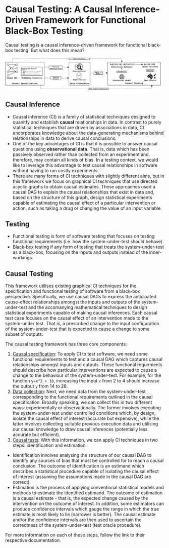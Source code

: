 # Causal Testing: A Causal Inference-Driven Framework for Functional Black-Box Testing

Causal testing is a causal inference-driven framework for functional black-box testing. But what does this mean?

![Causal Testing Workflow](images/workflow.png)

## Causal Inference
- Causal inference (CI) is a family of statistical techniques designed to quanitfy and establish **causal** relationships in data. In contrast to purely statistical techniques that are driven by associations in data, CI encorporates knowledge about the data-generating mechanisms behind relationships in data to derive causal conclusions. 
- One of the key advantages of CI is that it is possible to answer causal questions using **observational data**. That is, data which has been passively observed rather than collected from an experiment and, therefore, may contain all kinds of bias. In a testing context, we would like to leverage this advantage to test causal relationships in software without having to run costly experiments.
- There are many forms of CI techniques with slightly different aims, but in this framework we focus on graphical CI techniques that use directed acyclic graphs to obtain causal estimates. These approaches used a causal DAG to explain the causal relationships that exist in data and, based on the structure of this graph, design statistical experiments capable of estimating the causal effect of a particular intervention or action, such as taking a drug or changing the value of an input variable.

## Testing
- Functional testing is form of software testing that focuses on testing functional requirements (i.e. how the system-under-test should behave).
- Black-box testing if any form of testing that treats the system-under-test as a black-box, focusing on the inputs and outputs instead of the inner-workings.

## Causal Testing
This framework utilises existing graphical CI techniques for the specification and functional testing of software from a black-box perspective. Specifically, we use causal DAGs to express the anticipated cause-effect relationships amongst the inputs and outputs of the system-under-test and the accomanying mathematical techniques to design statistical experiments capable of making causal inferences. Each causal test case focuses on the causal effect of an intervention made to the system-under test. That is, a prescribed change to the input configuration of the system-under-test that is expected to cause a change to some subset of outputs. 

The causal testing framework has three core components:

1. [Causal specification](causal_testing/specification/README.md): To apply CI to test software, we need some functional requirements to test and a causal DAG which captures causal relationships amongst inputs and outputs. These functional requirments should describe how particular interventions are expected to cause a change to the behaviour of the system-under-test. For example, for the function `y=x^2 + 10`, increasing the input `x` from 2 to 4 should increase the output `y` from 14 to 26.
2. [Data collection](causal_testing/data_collection/README.md): Next, we need data from the system-under-test corresponding to the functional requirements outlined in the causal specification. Broadly speaking, we can collect this in two different ways: experimentally or observationally. The former involves executing the system-under-test under controlled conditions which, by design, isolate the causal effect of interest (accurate but expensive), while the latter involves collecting suitable previous execution data and utilising our causal knowledge to draw causal inferences (potentially less accurate but efficient).
3. [Causal tests](causal_testing/testing/README.md): With this information, we can apply CI techniques in two steps: identification and estimation.
  - Identification involves analysing the structure of our causal DAG to identify any sources of bias that must be controlled for to reach a causal conclusion. The outcome of identification is an estimand which describes a statistical procedure capable of isolating the causal effect of interest (assuming the assumptions made in the causal DAG are correct). 
  - Estimation is the process of applying conventional statistical models and methods to estimate the identified estimand. The outcome of estimation is a causal estimate - that is, the expected change caused by the intervention on the outcome of interest. In addition, some estimators can produce confidence intervals which gauge the range in which the true estimate is most likely to lie (narrower is better). The causal estimate and/or the confidence intervals are then used to ascertain the correctness of the system-under-test (test oracle procedure).

For more information on each of these steps, follow the link to their respective documentation.
